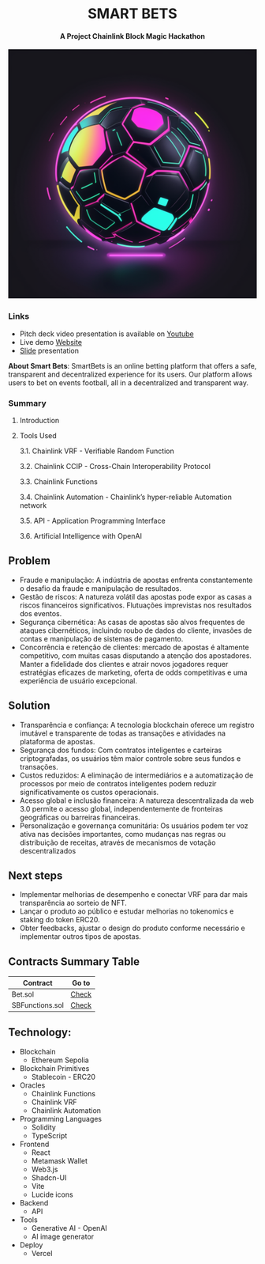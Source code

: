 <h1 align="center">SMART BETS</h1>

<h4 align="center">A Project Chainlink Block Magic Hackathon</h4>

![alt text](logo_-1.png)

### Links

- Pitch deck video presentation is available on [Youtube](https://github.com/FilipeLiima/smartbets)
- Live demo [Website](https://smartbets.vercel.app/)
- [Slide](https://github.com/FilipeLiima/smartbets) presentation

**About Smart Bets**: SmartBets is an online betting platform that offers a safe, transparent and decentralized experience for its users. Our platform allows users to bet on events football, all in a decentralized and transparent way.

### Summary

1. Introduction

2. Tools Used

   3.1. Chainlink VRF - Verifiable Random Function

   3.2. Chainlink CCIP - Cross-Chain Interoperability Protocol

   3.3. Chainlink Functions

   3.4. Chainlink Automation - Chainlink’s hyper-reliable Automation network

   3.5. API - Application Programming Interface

   3.6. Artificial Intelligence with OpenAI

## Problem

- Fraude e manipulação: A indústria de apostas enfrenta constantemente o desafio da fraude e manipulação de resultados.
- Gestão de riscos: A natureza volátil das apostas pode expor as casas a riscos financeiros significativos. Flutuações imprevistas nos resultados dos eventos.
- Segurança cibernética: As casas de apostas são alvos frequentes de ataques cibernéticos, incluindo roubo de dados do cliente, invasões de contas e manipulação de sistemas de pagamento.
- Concorrência e retenção de clientes: mercado de apostas é altamente competitivo, com muitas casas disputando a atenção dos apostadores. Manter a fidelidade dos clientes e atrair novos jogadores requer estratégias eficazes de marketing, oferta de odds competitivas e uma experiência de usuário excepcional.

## Solution

- Transparência e confiança: A tecnologia blockchain oferece um registro imutável e transparente de todas as transações e atividades na plataforma de apostas.
- Segurança dos fundos: Com contratos inteligentes e carteiras criptografadas, os usuários têm maior controle sobre seus fundos e transações.
- Custos reduzidos: A eliminação de intermediários e a automatização de processos por meio de contratos inteligentes podem reduzir significativamente os custos operacionais.
- Acesso global e inclusão financeira: A natureza descentralizada da web 3.0 permite o acesso global, independentemente de fronteiras geográficas ou barreiras financeiras.
- Personalização e governança comunitária: Os usuários podem ter voz ativa nas decisões importantes, como mudanças nas regras ou distribuição de receitas, através de mecanismos de votação descentralizados

## Next steps

- Implementar melhorias de desempenho e conectar VRF para dar mais transparência ao sorteio de NFT.
- Lançar o produto ao público e estudar melhorias no tokenomics e staking do token ERC20.
- Obter feedbacks, ajustar o design do produto conforme necessário e implementar outros tipos de apostas.

## Contracts Summary Table

| Contract        | Go to                                                                                                                  |
| --------------- | ---------------------------------------------------------------------------------------------------------------------- |
| Bet.sol         | [Check](https://github.com/victormendes99/SmartBet/blob/main/contracts/Bet.sol)                                        |
| SBFunctions.sol | [Check](https://github.com/BellumGalaxy/BlockMagic-Team6/blob/Barba-SmartContracts/SmartContracts/src/SBFunctions.sol) |

## Technology:

- Blockchain
  - Ethereum Sepolia
- Blockchain Primitives
  - Stablecoin - ERC20
- Oracles
  - Chainlink Functions
  - Chainlink VRF
  - Chainlink Automation
- Programming Languages
  - Solidity
  - TypeScript
- Frontend
  - React
  - Metamask Wallet
  - Web3.js
  - Shadcn-UI
  - Vite
  - Lucide icons
- Backend
  - API
- Tools
  - Generative AI - OpenAI
  - AI image generator
- Deploy
  - Vercel

